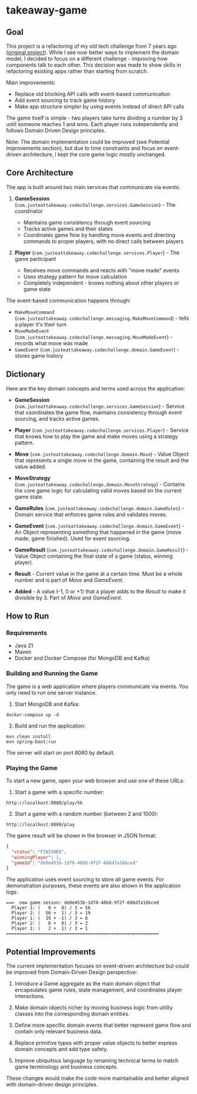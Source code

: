 # takeaway-game

## Goal

This project is a refactoring of my old tech challenge from 7 years ago ([original project](https://github.com/esurovtsev/takeaway-game)). While I see now better ways to implement the domain model, I decided to focus on a different challenge - improving how components talk to each other. This decision was made to show skills in refactoring existing apps rather than starting from scratch.

Main improvements:
- Replace old blocking API calls with event-based communication
- Add event sourcing to track game history
- Make app structure simpler by using events instead of direct API calls

The game itself is simple - two players take turns dividing a number by 3 until someone reaches 1 and wins. Each player runs independently and follows Domain Driven Design principles.

Note: The domain implementation could be improved (see Potential Improvements section), but due to time constraints and focus on event-driven architecture, I kept the core game logic mostly unchanged.

## Core Architecture

The app is built around two main services that communicate via events:

1. **GameSession** (`com.justeattakeaway.codechallenge.services.GameSession`) - The coordinator
   - Maintains game consistency through event sourcing
   - Tracks active games and their states
   - Coordinates game flow by handling move events and directing commands to proper players, with no direct calls between players

2. **Player** (`com.justeattakeaway.codechallenge.services.Player`) - The game participant
   - Receives move commands and reacts with "move made" events
   - Uses strategy pattern for move calculation
   - Completely independent - knows nothing about other players or game state

The event-based communication happens through:
- `MakeMoveCommand` (`com.justeattakeaway.codechallenge.messaging.MakeMoveCommand`) - tells a player it's their turn
- `MoveMadeEvent` (`com.justeattakeaway.codechallenge.messaging.MoveMadeEvent`) - records what move was made
- `GameEvent` (`com.justeattakeaway.codechallenge.domain.GameEvent`) - stores game history

## Dictionary
Here are the key domain concepts and terms used across the application:

- **GameSession** (`com.justeattakeaway.codechallenge.services.GameSession`) - Service that coordinates the game flow, maintains
consistency through event sourcing, and tracks active games.

- **Player** (`com.justeattakeaway.codechallenge.services.Player`) - Service that knows how to play the game and make moves
using a strategy pattern.

- **Move** (`com.justeattakeaway.codechallenge.domain.Move`) - Value Object that represents a single move in the game,
containing the result and the value added.

- **MoveStrategy** (`com.justeattakeaway.codechallenge.domain.MoveStrategy`) - Contains the core game logic for calculating
valid moves based on the current game state.

- **GameRules** (`com.justeattakeaway.codechallenge.domain.GameRules`) - Domain service that enforces game rules and validates moves.

- **GameEvent** (`com.justeattakeaway.codechallenge.domain.GameEvent`) - An Object representing something that happened
in the game (move made, game finished). Used for event sourcing.

- **GameResult** (`com.justeattakeaway.codechallenge.domain.GameResult`) - Value Object containing the final state of a game
(status, winning player).

- **Result** - Current value in the game at a certain time. Must be a whole number and is part of *Move* and *GameEvent*.

- **Added** - A value (-1, 0 or +1) that a player adds to the *Result* to make it divisible by 3. Part of *Move* and *GameEvent*.


## How to Run

### Requirements
- Java 21
- Maven
- Docker and Docker Compose (for MongoDB and Kafka)

### Building and Running the Game

The game is a web application where players communicate via events. You only need to run one server instance.

1. Start MongoDB and Kafka:
```
docker-compose up -d
```

2. Build and run the application:
```
mvn clean install
mvn spring-boot:run
```

The server will start on port 8080 by default.

### Playing the Game

To start a new game, open your web browser and use one of these URLs:

1. Start a game with a specific number:
```
http://localhost:8080/play/56
```

2. Start a game with a random number (between 2 and 1000):
```
http://localhost:8080/play
```

The game result will be shown in the browser in JSON format:

```json
{
  "status": "FINISHED",
  "winningPlayer": 1,
  "gameId": "de8e453b-1d70-48b8-9f2f-688d7a16bced"
}
```

The application uses event sourcing to store all game events. For demonstration purposes, these events are also shown in the application logs:

```
===  new game sesion: de8e453b-1d70-48b8-9f2f-688d7a16bced
  Player 1: (   0 +  0) / 3 = 56
  Player 2: (  56 +  1) / 3 = 19
  Player 1: (  19 + -1) / 3 = 6
  Player 2: (   6 +  0) / 3 = 2
  Player 1: (   2 +  1) / 3 = 1
==========================================================
```


## Potential Improvements

The current implementation focuses on event-driven architecture but could be improved from Domain-Driven Design perspective:

1. Introduce a Game aggregate as the main domain object that encapsulates game rules, state management, and coordinates player interactions.

2. Make domain objects richer by moving business logic from utility classes into the corresponding domain entities.

3. Define more specific domain events that better represent game flow and contain only relevant business data.

4. Replace primitive types with proper value objects to better express domain concepts and add type safety.

5. Improve ubiquitous language by renaming technical terms to match game terminology and business concepts.

These changes would make the code more maintainable and better aligned with domain-driven design principles.